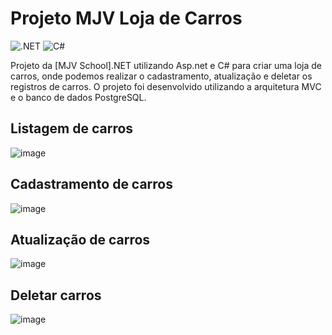 # Projeto MJV Loja de Carros

![.NET](https://camo.githubusercontent.com/ff765790707ecba41b57071db549f75fbf0eeffa5ac6996ff077083863b8bea4/68747470733a2f2f696d672e736869656c64732e696f2f7374617469632f76313f7374796c653d666f722d7468652d6261646765266d6573736167653d2e4e455426636f6c6f723d353132424434266c6f676f3d2e4e4554266c6f676f436f6c6f723d464646464646266c6162656c3d)
![C#](https://img.shields.io/badge/c%23-%23239120.svg?style=for-the-badge&logo=c-sharp&logoColor=white)

Projeto da [MJV School].NET utilizando Asp.net e C# para criar uma loja de carros, onde podemos realizar o cadastramento, atualização e deletar os registros de carros.
O projeto foi desenvolvido utilizando a arquitetura MVC e o banco de dados PostgreSQL.


## Listagem de carros
![image](https://github.com/MaikoDuarte/Projeto-MJV-Loja-Carros/assets/46424572/62280576-1df0-406b-9bd4-bb67a4742d3b)

## Cadastramento de carros
![image](https://github.com/MaikoDuarte/Projeto-MJV-Loja-Carros/assets/46424572/55557989-53ea-4cf2-890b-4fa262960b8d)

## Atualização de carros
![image](https://github.com/MaikoDuarte/Projeto-MJV-Loja-Carros/assets/46424572/0a4bee7e-2ffd-46f4-b90a-d180c5c3316d)

## Deletar carros
![image](https://github.com/MaikoDuarte/Projeto-MJV-Loja-Carros/assets/46424572/a615eb95-f9cb-4c41-9ff4-71bd6c679c5d)







